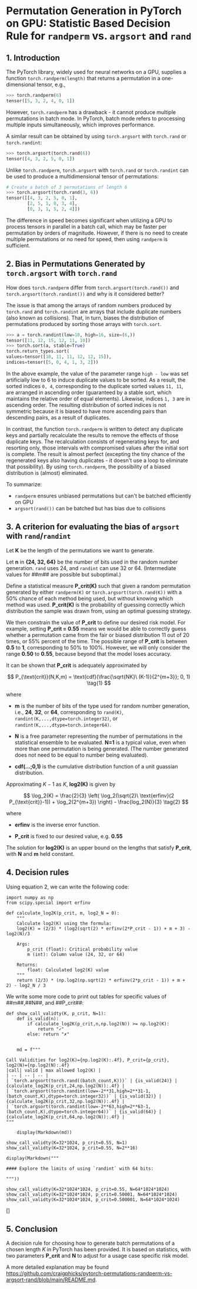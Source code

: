 # Permutation Generation in PyTorch on GPU: Statistic Based Decision Rule for `randperm` vs. `argsort` and `rand`

## 1. Introduction

The PyTorch library, widely used for neural networks on a GPU, supplies a function `torch.randperm(length)` that returns a permutation in a one-dimensional tensor, e.g.,
```python
>>> torch.randperm(6)
tensor([5, 3, 2, 4, 0, 1])
```
However, `torch.randperm` has a drawback - it cannot produce multiple permutations in batch mode. In PyTorch, batch mode refers to processing multiple inputs simultaneously, which improves performance.

A similar result can be obtained by using `torch.argsort` with `torch.rand` or `torch.randint`:
```python
>>> torch.argsort(torch.rand(6))
tensor([4, 3, 2, 5, 0, 1])
```
Unlike `torch.randperm`, `torch.argsort` with `torch.rand` or `torch.randint` can be used to produce a multidimensional tensor of permutations:
```python
# Create a batch of 3 permutations of length 6
>>> torch.argsort(torch.rand(3, 6))
tensor([[4, 3, 2, 5, 0, 1],
        [2, 5, 1, 0, 3, 4],
        [0, 3, 1, 5, 2, 4]])
```

The difference in speed becomes significant when utilizing a GPU to process tensors in parallel in a batch call, which may be faster per permutation by orders of magnitude. However, if there is no need to create multiple permutations or no need for speed, then using `randperm` is sufficient.

## 2. Bias in Permutations Generated by `torch.argsort` with `torch.rand`

How does `torch.randperm` differ from `torch.argsort(torch.rand())` and `torch.argsort(torch.randint())` and why is it considered better?

The issue is that among the arrays of random numbers produced by `torch.rand` and `torch.randint` are arrays that include duplicate numbers (also known as collisions). That, in turn, biases the distribution of permutations produced by sorting those arrays with `torch.sort`.

```python
>>> a = torch.randint(low=10, high=16, size=(6,))
tensor([11, 12, 15, 12, 11, 10])
>>> torch.sort(a, stable=True)
torch.return_types.sort(
values=tensor([10, 11, 11, 12, 12, 15]),
indices=tensor([5, 0, 4, 1, 3, 2]))
```

In the above example, the value of the parameter range `high - low` was set artificially low to 6 to induce duplicate values to be sorted. As a result, the sorted indices `0, 4`, corresponding to the duplicate sorted values `11, 11`, are arranged in ascending order (guaranteed by a stable sort, which maintains the relative order of equal elements). Likewise, indices `1, 3` are in ascending order. The resulting distribution of sorted indices is not symmetric because it is biased to have more ascending pairs than descending pairs, as a result of duplicates.

In contrast, the function `torch.randperm` is written to detect any duplicate keys and partially recalculate the results to remove the effects of those duplicate keys. The recalculation consists of regenerating keys for, and resorting only, those intervals with compromised values after the initial sort is complete. The result is almost perfect (excepting the tiny chance of the regenerated keys also having duplicates - it doesn't use a loop to eliminate that possibility). By using `torch.randperm`, the possibility of a biased distribution is (almost) eliminated.

To summarize:

- `randperm` ensures unbiased permutations but can't be batched efficiently on GPU
- `argsort(rand())` can be batched but has bias due to collisions

## 3. A criterion for evaluating the bias of `argsort` with `rand`/`randint`

Let **K** be the length of the permutations we want to generate.

Let **n** in **{24, 32, 64}** be the number of bits used in the random number generation.  `rand` uses 24, and `randint` can use 32 or 64.  (Intermediate values for ##m## are possible but suboptimal.)

Define a statistical measure **P_crit(K)** such that given a random permutation generated by either `randperm(K)` or `torch.argsort(torch.rand(K))` with a 50% chance of each method being used, but without knowing which method was used. **P_crit(K)** is the probability of guessing correctly which distribution the sample was drawn from, using an optimal guessing strategy.

We then constrain the value of **P_crit** to define our desired risk model. For example, setting **P_crit = 0.55** means we would be able to correctly guess whether a permutation came from the fair or biased distribution 11 out of 20 times, or 55% percent of the time. The possible range of **P_crit** is between **0.5** to **1**, corresponding to 50% to 100%. However, we will only consider the range **0.50** to **0.55**, because beyond that the model loses accuracy.

It can be shown that **P_crit** is adequately approximated by 

$$
P_{\text{crit}}(N,K,m) = \text{cdf}(\frac{\sqrt{NK}\ (K-1)}{2^{m+3}}; 0, 1)
\tag{1}
$$

where 

- **m** is the number of bits of the type used for random number generation, i.e., **24**, **32**, or **64**, corresponding to `rand(K)`, `randint(K,...,dtype=torch.integer32)`, or `randint(K,...,dtype=torch.integer64)`.

- **N** is a free parameter representing the number of permutations in the statistical ensemble to be evaluated. **N=1** is a typical value, even when more than one permutation is being generated.  (The number generated does not need to be equal to number being evaluated).

- **cdf(...;0,1)** is the cumulative distribution function of a unit guassian distribution.

Approximating $K-1$ as $K$, **log2(K)** is given by

<!-- 
eq2 = c - sqrt(2) * erfinv(2*p - 1)
eq8 = lnk + lnn/3 - 2/3 * (log(c) + log(s)) 
-->

$$
\log_2(K) = \frac{2}{3} \left( 
            \log_2(\sqrt{2}\ \text{erfinv}(2 P_{\text{crit}}-1)) + \log_2(2^{m+3}) 
        \right)
        - \frac{log_2(N)}{3}
\tag{2}
$$

where 

- **erfinv** is the inverse error function.

- **P_crit** is fixed to our desired value, e.g. **0.55**

The solution for **log2(K)** is an upper bound on the lengths that satisfy **P_crit**, with **N** and **m** held constant.


## 4. Decision rules

Using equation 2, we can write the following code:

```
import numpy as np
from scipy.special import erfinv

def calculate_log2K(p_crit, m, log2_N = 0):
    """
    Calculate log2(K) using the formula:
    log2(K) = (2/3) * (log2(sqrt(2) * erfinv(2*P_crit - 1)) + m + 3) - log2(N)/3
    
    Args:
        p_crit (float): Critical probability value
        m (int): Column value (24, 32, or 64)
    
    Returns:
        float: Calculated log2(K) value
    """
    return (2/3) * (np.log2(np.sqrt(2) * erfinv(2*p_crit - 1)) + m + 2) - log2_N / 3
```


We write some more code to print out tables for specific values of ##m##,##N##, and ##P_crit##:

```
def show_call_validty(K, p_crit, N=1):
    def is_valid(n):
        if calculate_log2K(p_crit,n,np.log2(N)) >= np.log2(K):
            return "✓"
        else: return "✗"


    md = f"""

Call Validities for log2(K)={np.log2(K):.4f}, P_crit={p_crit}, log2(N)={np.log2(N):.4f} 
|call| valid | max allowed log2(K) |
| -- | -- | -- |
| `torch.argsort(torch.rand((batch_count,K)))` | {is_valid(24)} | {calculate_log2K(p_crit,24,np.log2(N)):.4f} |
| `torch.argsort(torch.randint(low=-2**31,high=2**31-1,(batch_count,K),dtype=torch.integer32))` | {is_valid(32)} | {calculate_log2K(p_crit,32,np.log2(N)):.4f} |
| `torch.argsort(torch.randint(low=-2**63,high=2**63-1,(batch_count,K),dtype=torch.integer64))` | {is_valid(64)} | {calculate_log2K(p_crit,64,np.log2(N)):.4f} |
"""
    
    display(Markdown(md))

show_call_validty(K=32*1024, p_crit=0.55, N=1)
show_call_validty(K=32*1024, p_crit=0.55, N=2**16)

display(Markdown("""

#### Explore the limits of using `randint` with 64 bits:

"""))

show_call_validty(K=32*1024*1024, p_crit=0.55, N=64*1024*1024)
show_call_validty(K=32*1024*1024, p_crit=0.50001, N=64*1024*1024)
show_call_validty(K=32*1024*1024, p_crit=0.500001, N=64*1024*1024)
```

[]

## 5. Conclusion

A decision rule for choosing how to generate batch permutations of a chosen length $K$ in PyTorch has been provided.  It is based on statistics, with two parameters **P_crit** and **N** to adjust for a usage case specific risk model.

A more detailed explanation may be found https://github.com/craigphicks/pytorch-permutations-randperm-vs-argsort-rand/blob/main/README.md.
